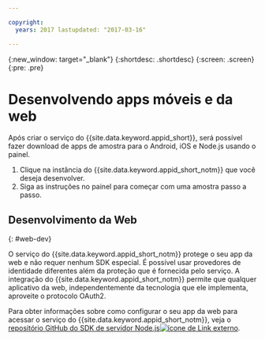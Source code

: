 ```yaml
---

copyright:
  years: 2017 lastupdated: "2017-03-16"

---
```


{:new_window: target="_blank"}
{:shortdesc: .shortdesc}
{:screen: .screen}
{:pre: .pre}

# Desenvolvendo apps móveis e da web

Após criar o serviço do {{site.data.keyword.appid_short}}, será possível fazer download de apps de amostra para o Android, iOS e Node.js usando o
painel.

1. Clique na instância do {{site.data.keyword.appid_short_notm}} que você deseja desenvolver.
2. Siga as instruções no painel para começar com uma amostra passo a passo.



## Desenvolvimento da Web
{: #web-dev}

O serviço do {{site.data.keyword.appid_short_notm}} protege o seu app da web e não requer nenhum SDK especial. É possível usar provedores de identidade
diferentes além da proteção que é fornecida pelo serviço. A integração do {{site.data.keyword.appid_short_notm}} permite que qualquer aplicativo da web,
independentemente da tecnologia que ele implementa, aproveite o protocolo OAuth2.

Para obter informações sobre como configurar o seu app da web para acessar o serviço do {{site.data.keyword.appid_short_notm}}, veja o
<a href="https://github.com/ibm-cloud-security/appid-serversdk-nodejs" target="_blank">repositório GitHub do SDK de servidor
Node.js<img src="../../icons/launch-glyph.svg" alt="ícone de Link externo"></a>.
